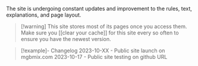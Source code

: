 The site is undergoing constant updates and improvement to the rules, text, explanations, and page layout. 

> [!warning] This site stores most of its pages once you access them. Make sure you [[clear your cache]] for this site every so often to ensure you have the newest version.


> [!example]- Changelog
> 2023-10-XX - Public site launch on mgbmix.com 
> 2023-10-17 - Public site testing on github URL
